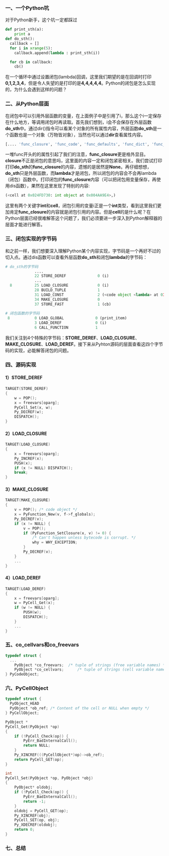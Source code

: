 ### 一、一个Python坑
对于Python新手，这个坑一定都踩过

``` python
def print_sth(a):
    print a   
def do_sth():
  callback = []
  for i in xrange(5):
    callback.append(lambda : print_sth(i))

  for cb in callback:
    cb()
```
在一个循环中通过设置闭包(lambda)回调，这里我们期望的是在回调时打印**0,1,2,3,4**，但是令人失望的是打印的是**4,4,4,4,4**。Python的闭包是怎么实现的，为什么会遇到这样的问题？

### 二、从Python层面
在闭包中可以引用外层函数的变量，在上面例子中是引用了i，那么这个i一定保存在什么地方，等调用闭包时再读取。首先我们想到，i会不会保存在外层函数**do_sth**中。通过dir()指令可以看某个对象的所有属性内容，外层函数**do_sth**是一个函数也是一个对象（万物皆对象），当然也可以通过**dir**查看属性内容。
``` python
[.... 'func_closure', 'func_code', 'func_defaults', 'func_dict', 'func_doc', 'func_globals', 'func_name']
```
一堆func开头的的属性引起了我们的注意，**func_closure**更是格外显目。**closure**不正是闭包的意思吗，这里面的内容一定和闭包紧密相关。我们尝试打印打印**do_sth**的**func_closure**的内容，遗憾的是居然是**None**。再仔细想想，**do_sth**只是外层函数，而**lambda**才是闭包，所以闭包的内容会不会再lambda（闭包）函数中。打印闭包的**func_closure**内容（可以把闭包用变量保存，再使用dis函数），果然在这里发现了特别的内容:

``` python
(<cell at 0x024FD730: int object at 0x004AA9E4>,)
```
这里有两个关键字**int**和**cell**，闭包引用的变量i正是一个**int**类型，看到这里我们更加肯定**func_closure**的内容就是闭包引用的内容。但是**cell**的是什么呢？在Python层面已经很难解答这个问题了，我们必须要进一步深入到Python解释器的层面才能进行解答。
### 三、闭包实现的字节码
和之前一样，我们想要深入理解Python某个内容实现，字节码是一个再好不过的切入点。通过dis函数可以查看外层函数**do_sth**和闭包**lambda**的字节码：
``` python
# do_sth的字节码
             ....
             22 STORE_DEREF              0 (i)
             ...
  8          25 LOAD_CLOSURE             0 (i)
             28 BUILD_TUPLE              1
             31 LOAD_CONST               2 (<code object <lambda> at 01CF6B18, file main.py>)
             34 MAKE_CLOSURE             0
             37 STORE_FAST               1 (cb)
        
# 闭包函数的字节码
 8           0 LOAD_GLOBAL              0 (print_item)
             3 LOAD_DEREF               0 (i)
             6 CALL_FUNCTION            1
```
我们关注到4个特殊的字节码：**STORE_DEREF**、**LOAD_CLOSURE**、**MAKE_CLOSURE**、**LOAD_DEREF**。接下来从Pyhton源码的层面查看这四个字节码的实现，必能解答闭包的问题。
###  四、源码实现
#### 1）STORE_DEREF

``` cpp
TARGET(STORE_DEREF)
{
    w = POP();
    x = freevars[oparg];
    PyCell_Set(x, w);
    Py_DECREF(w);
    DISPATCH();
}
```
#### 2）LOAD_CLOSURE
``` cpp
TARGET(LOAD_CLOSURE)
{
    x = freevars[oparg];
    Py_INCREF(x);
    PUSH(x);
    if (x != NULL) DISPATCH();
    break;
}
```
#### 3）MAKE_CLOSURE
``` cpp
TARGET(MAKE_CLOSURE)
{
    v = POP(); /* code object */
    x = PyFunction_New(v, f->f_globals);
    Py_DECREF(v);
    if (x != NULL) {
        v = POP();
        if (PyFunction_SetClosure(x, v) != 0) {
            /* Can't happen unless bytecode is corrupt. */
            why = WHY_EXCEPTION;
        }
        Py_DECREF(v);
    }
    ...
}
```
#### 4）LOAD_DEREF
``` cpp
TARGET(LOAD_DEREF)
{
    x = freevars[oparg];
    w = PyCell_Get(x);
    if (w != NULL) {
        PUSH(w);
        DISPATCH();
    }
    ...
}
```
### 五、co_cellvars和co_freevars
``` cpp
typedef struct {
  ...
    PyObject *co_freevars;  /* tuple of strings (free variable names) */
    PyObject *co_cellvars;      /* tuple of strings (cell variable names) */
} PyCodeObject;
```
### 六、PyCellObject
``` cpp
typedef struct {
  PyObject_HEAD
  PyObject *ob_ref; /* Content of the cell or NULL when empty */
} PyCellObject;
```

``` cpp
PyObject *
PyCell_Get(PyObject *op)
{
    if (!PyCell_Check(op)) {
        PyErr_BadInternalCall();
        return NULL;
    }
    Py_XINCREF(((PyCellObject*)op)->ob_ref);
    return PyCell_GET(op);
}
```

``` cpp
int
PyCell_Set(PyObject *op, PyObject *obj)
{
    PyObject* oldobj;
    if (!PyCell_Check(op)) {
        PyErr_BadInternalCall();
        return -1;
    }
    oldobj = PyCell_GET(op);
    Py_XINCREF(obj);
    PyCell_SET(op, obj);
    Py_XDECREF(oldobj);
    return 0;
}
```
### 七、总结
